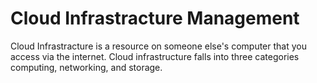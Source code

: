 # Cloud Infrastracture Management
Cloud Infrastracture is a resource on someone else's computer that you access via the internet. Cloud infrastructure falls into three categories computing, networking, and storage.
